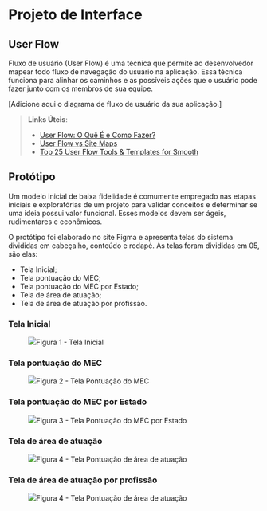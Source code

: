 
# Projeto de Interface

## User Flow

Fluxo de usuário (User Flow) é uma técnica que permite ao desenvolvedor mapear todo fluxo de navegação do usuário na aplicação. Essa técnica funciona para alinhar os caminhos e as possíveis ações que o usuário pode fazer junto com os membros de sua equipe.

[Adicione aqui o diagrama de fluxo de usuário da sua aplicação.] 

> **Links Úteis**:
> - [User Flow: O Quê É e Como Fazer?](https://medium.com/7bits/fluxo-de-usu%C3%A1rio-user-flow-o-que-%C3%A9-como-fazer-79d965872534)
> - [User Flow vs Site Maps](http://designr.com.br/sitemap-e-user-flow-quais-as-diferencas-e-quando-usar-cada-um/)
> - [Top 25 User Flow Tools & Templates for Smooth](https://www.mockplus.com/blog/post/user-flow-tools)

## Protótipo

Um modelo inicial de baixa fidelidade é comumente empregado nas etapas iniciais e exploratórias de um projeto para validar conceitos e determinar se uma ideia possui valor funcional. Esses modelos devem ser ágeis, rudimentares e econômicos.

O protótipo foi elaborado no site Figma e apresenta telas do sistema divididas em cabeçalho, conteúdo e rodapé. As telas foram divididas em 05, são elas:

<body>
<ul>
<li>Tela Inicial;</li>
<li>Tela pontuação do MEC;</li>
<li>Tela pontuação do MEC por Estado;</li>
<li>Tela de área de atuação;</li>
<li>Tela de área de atuação por profissão.</li>
</ul>
</body>
</html>


### Tela Inicial

<figure> 
  <img src="https://github.com/ICEI-PUC-Minas-PMV-ADS/PMV-ADS-2024-1-E1-Proj-Direcionamento-Profissional/blob/ae8f22efa1ce399757ce612e15b83e44e983641f/documentos/img/TelaInicial.jpg"
    <figcaption>Figura 1 - Tela Inicial</figcaption>
</figure> 
  

### Tela pontuação do MEC

<figure> 
  <img src="https://github.com/ICEI-PUC-Minas-PMV-ADS/PMV-ADS-2024-1-E1-Proj-Direcionamento-Profissional/blob/ae8f22efa1ce399757ce612e15b83e44e983641f/documentos/img/TelapontuacaodoMEC.jpg"
    <figcaption>Figura 2 - Tela Pontuação do MEC</figcaption>
</figure> 

### Tela pontuação do MEC por Estado

<figure> 
  <img src="https://github.com/ICEI-PUC-Minas-PMV-ADS/PMV-ADS-2024-1-E1-Proj-Direcionamento-Profissional/blob/ae8f22efa1ce399757ce612e15b83e44e983641f/documentos/img/TelapontuacaodoMECporEstado.jpg"
    <figcaption>Figura 3 - Tela Pontuação do MEC por Estado</figcaption>
</figure> 

### Tela de área de atuação

<figure> 
  <img src="https://github.com/ICEI-PUC-Minas-PMV-ADS/PMV-ADS-2024-1-E1-Proj-Direcionamento-Profissional/blob/ae8f22efa1ce399757ce612e15b83e44e983641f/documentos/img/Teladeareadeatuacao.jpg"
    <figcaption>Figura 4 - Tela Pontuação de área de atuação</figcaption>
</figure> 

### Tela de área de atuação por profissão

<figure> 
  <img src="https://github.com/ICEI-PUC-Minas-PMV-ADS/PMV-ADS-2024-1-E1-Proj-Direcionamento-Profissional/blob/ae8f22efa1ce399757ce612e15b83e44e983641f/documentos/img/Teladeareadeatuacaoporprofissao.jpg"
    <figcaption>Figura 4 - Tela Pontuação de área de atuação</figcaption>
</figure> 


 




